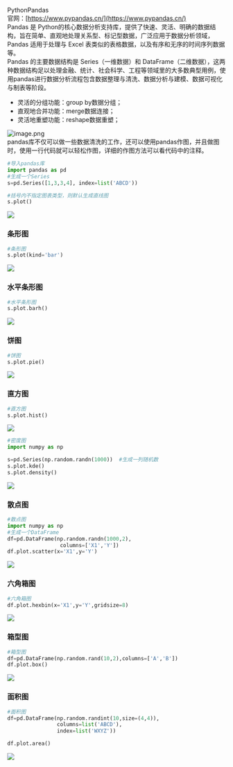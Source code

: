 PythonPandas<br />官网：[https://www.pypandas.cn/](https://www.pypandas.cn/)<br />Pandas 是 Python的核心数据分析支持库，提供了快速、灵活、明确的数据结构，旨在简单、直观地处理关系型、标记型数据，广泛应用于数据分析领域，Pandas 适用于处理与 Excel 表类似的表格数据，以及有序和无序的时间序列数据等。<br />Pandas 的主要数据结构是 Series（一维数据）和 DataFrame（二维数据），这两种数据结构足以处理金融、统计、社会科学、工程等领域里的大多数典型用例，使用pandas进行数据分析流程包含数据整理与清洗、数据分析与建模、数据可视化与制表等阶段。

- 灵活的分组功能：group by数据分组；
- 直观地合并功能：merge数据连接；
- 灵活地重塑功能：reshape数据重塑；

![image.png](./img/1678843155526-ce125be5-233c-4bd7-92ab-b8319812f40e.png)<br />pandas库不仅可以做一些数据清洗的工作，还可以使用pandas作图，并且做图时，使用一行代码就可以轻松作图，详细的作图方法可以看代码中的注释。
```python
#导入pandas库  
import pandas as pd    
#生成一个Series  
s=pd.Series([1,3,3,4], index=list('ABCD'))    

#括号内不指定图表类型，则默认生成直线图  
s.plot()
```
![](./img/1678843117489-fc5c9f67-c913-4c92-b9ab-3828e8172cf8.jpeg)
<a name="qKx6e"></a>
### 条形图
```python
#条形图
s.plot(kind='bar')
```
![](./img/1678843117539-e5a80367-a0dc-4d43-8f14-9ab40a3005a3.jpeg)
<a name="IptSd"></a>
### 水平条形图
```python
#水平条形图
s.plot.barh()
```
![](./img/1678843117547-b9fd5310-083f-4d89-9bed-890787af69d5.jpeg)
<a name="SdT6j"></a>
### 饼图
```python
#饼图
s.plot.pie()
```
![](./img/1678843117601-29929537-c1f2-4bef-bd6a-57521f828d10.jpeg)
<a name="uHUWq"></a>
### 直方图
```python
#直方图
s.plot.hist()
```
![](./img/1678843117951-b1dfffa7-1245-4ab2-93da-72b2a48398b2.jpeg)
```python
#密度图   
import numpy as np 

s=pd.Series(np.random.randn(1000))  #生成一列随机数   
s.plot.kde()   
s.plot.density()
```
![](./img/1678843118062-24cfb982-9916-4981-8aa1-4073fd11ce08.jpeg)
<a name="KpFkX"></a>
### 散点图
```python
#散点图   
import numpy as np 
#生成一个DataFrame  
df=pd.DataFrame(np.random.randn(1000,2),
                 columns=['X1','Y'])
df.plot.scatter(x='X1',y='Y')
```
![](./img/1678843118064-8ec9d024-34f7-442a-9dfe-24af19318e55.jpeg)
<a name="N28bu"></a>
### 六角箱图
```python
#六角箱图
df.plot.hexbin(x='X1',y='Y',gridsize=8)
```
![](./img/1678843118089-853a9716-43a6-4eee-bf91-0a4ba7039671.jpeg)
<a name="jVtXx"></a>
### 箱型图
```python
#箱型图
df=pd.DataFrame(np.random.rand(10,2),columns=['A','B'])
df.plot.box()
```
![](./img/1678843118132-b29c7a5d-2975-4eac-b6b9-fed53ee15475.jpeg)
<a name="hkMmC"></a>
### 面积图
```python
#面积图
df=pd.DataFrame(np.random.randint(10,size=(4,4)),
                columns=list('ABCD'),
                index=list('WXYZ'))    

df.plot.area()
```
![](./img/1678843118455-bc128bd7-1962-4477-b391-e4848ed1d684.jpeg)
